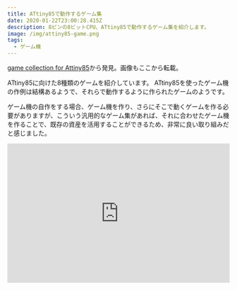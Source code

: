 ```yaml
---
title: ATtiny85で動作するゲーム集
date: 2020-01-22T23:00:28.415Z
description: 8ピンの8ビットCPU、ATtiny85で動作するゲーム集を紹介します。
image: /img/attiny85-game.png
tags:
  - ゲーム機
---
```

[game collection for Attiny85](https://hackaday.io/project/165667-game-collection-for-attiny85)から発見。画像もここから転載。

ATtiny85に向けた8種類のゲームを紹介しています。
ATtiny85を使ったゲーム機の作例は結構あるようで、それらで動作するように作られたゲームのようです。

ゲーム機の自作をする場合、ゲーム機を作り、さらにそこで動くゲームを作る必要がありますが、こういう汎用的なゲーム集があれば、それに合わせたゲーム機を作ることで、既存の資産を活用することができるため、非常に良い取り組みだと感じました。

<iframe width="100%" height="315" src="https://www.youtube.com/embed/dlDt-5oEnIw" frameborder="0" allow="accelerometer; autoplay; encrypted-media; gyroscope; picture-in-picture" allowfullscreen></iframe>
